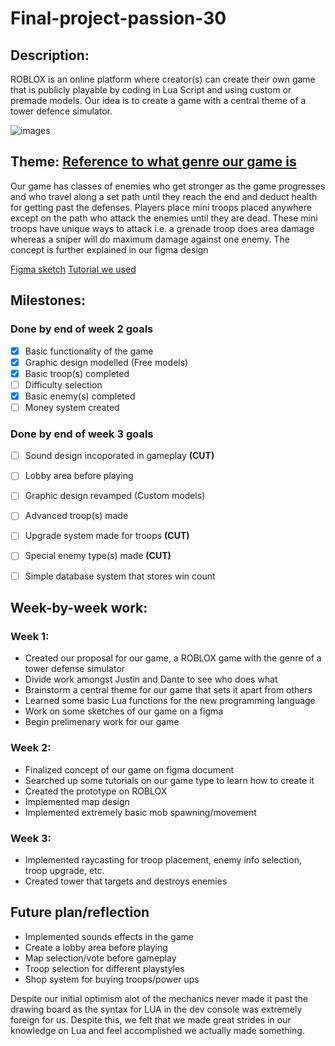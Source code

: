 # Final-project-passion-30

## Description: 

ROBLOX is an online platform where creator(s) can create their own game that is publicly playable by coding in Lua Script and using custom or premade models. Our idea is to create a game with a central theme of a tower defence simulator.

![images](https://devforum-uploads.s3.dualstack.us-east-2.amazonaws.com/uploads/original/4X/d/a/a/daa29e5cbfbb2782593d864b610e7294cd653262.png)

## Theme: [Reference to what genre our game is](https://en.wikipedia.org/wiki/Tower_defense)

Our game has classes of enemies who get stronger as the game progresses and who travel along a set path until they reach the end and deduct health for getting past the defenses. Players place mini troops placed anywhere except on the path who attack the enemies until they are dead. These mini troops have unique ways to attack i.e. a grenade troop does area damage whereas a sniper will do maximum damage against one enemy. The concept is further explained in our figma design

[Figma sketch](https://www.figma.com/design/6sJndmNCLdootVa2ORXTOx/Figma-basics?node-id=1669-162202&t=ZU76rB9vEwzVN5bx-1)
[Tutorial we used](https://www.youtube.com/playlist?list=PLtMUa6NlF10fEF1WOeDtuGcIn0RdUNL7c)

## Milestones:

 ### Done by end of week 2 goals
- [x] Basic functionality of the game
- [x] Graphic design modelled (Free models)
- [x] Basic troop(s) completed 
- [ ] Difficulty selection
- [x] Basic enemy(s) completed
- [ ] Money system created

### Done by end of week 3 goals

- [ ]  Sound design incoporated in gameplay **(CUT)**
- [ ]  Lobby area before playing
- [ ]  Graphic design revamped (Custom models)
- [ ]  Advanced troop(s) made
- [ ]  Upgrade system made for troops **(CUT)**
- [ ]  Special enemy type(s) made  **(CUT)**
- [ ]  Simple database system that stores win count



## Week-by-week work:

### Week 1:

- Created our proposal for our game, a ROBLOX game with the genre of a tower defense simulator
- Divide work amongst Justin and Dante to see who does what
- Brainstorm a central theme for our game that sets it apart from others
- Learned some basic Lua functions for the new programming language
- Work on some sketches of our game on a figma 
- Begin prelimenary work for our game

### Week 2:

- Finalized concept of our game on figma document
- Searched up some tutorials on our game type to learn how to create it
- Created the prototype on ROBLOX
- Implemented map design
- Implemented extremely basic mob spawning/movement

### Week 3:

- Implemented raycasting for troop placement, enemy info selection, troop upgrade, etc.
- Created tower that targets and destroys enemies


## Future plan/reflection

- Implemented sounds effects in the game
- Create a lobby area before playing
- Map selection/vote before gameplay
- Troop selection for different playstyles
- Shop system for buying troops/power ups

Despite our initial optimism alot of the mechanics never made it past the drawing board as the syntax for LUA in the dev console was extremely foreign for us. Despite this, we felt that we made great strides in our knowledge on Lua and feel accomplished we actually made something.

